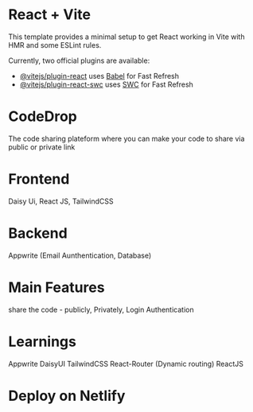 # React + Vite

This template provides a minimal setup to get React working in Vite with HMR and some ESLint rules.

Currently, two official plugins are available:

- [@vitejs/plugin-react](https://github.com/vitejs/vite-plugin-react/blob/main/packages/plugin-react/README.md) uses [Babel](https://babeljs.io/) for Fast Refresh
- [@vitejs/plugin-react-swc](https://github.com/vitejs/vite-plugin-react-swc) uses [SWC](https://swc.rs/) for Fast Refresh

# CodeDrop
The code sharing plateform where you can make your code to share via public or private link

# Frontend

Daisy Ui, 
React JS,
TailwindCSS

# Backend

Appwrite (Email Aunthentication, Database)

# Main Features

share the code - publicly, Privately, Login Authentication

# Learnings

Appwrite
DaisyUI
TailwindCSS
React-Router (Dynamic routing)
ReactJS

# Deploy on Netlify

